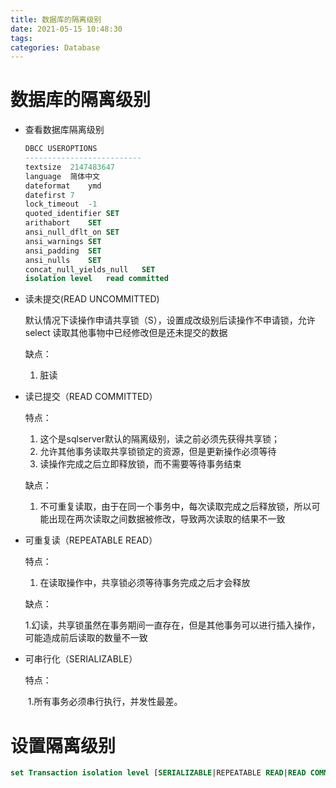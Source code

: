 ```yaml
---
title: 数据库的隔离级别
date: 2021-05-15 10:48:30
tags: 
categories: Database
---
```



# 数据库的隔离级别

- 查看数据库隔离级别

  ```sql
  DBCC USEROPTIONS
  --------------------------
  textsize	2147483647
  language	简体中文
  dateformat	ymd
  datefirst	7
  lock_timeout	-1
  quoted_identifier	SET
  arithabort	SET
  ansi_null_dflt_on	SET
  ansi_warnings	SET
  ansi_padding	SET
  ansi_nulls	SET
  concat_null_yields_null	SET
  isolation level	read committed
  ```
  
  
  
- 读未提交(READ UNCOMMITTED)

  默认情况下读操作申请共享锁（S），设置成改级别后读操作不申请锁，允许select 读取其他事物中已经修改但是还未提交的数据

  缺点：

  1. 脏读

- 读已提交（READ COMMITTED）

  特点：

  1. 这个是sqlserver默认的隔离级别，读之前必须先获得共享锁；
  2. 允许其他事务读取共享锁锁定的资源，但是更新操作必须等待
  3. 读操作完成之后立即释放锁，而不需要等待事务结束

  缺点：

  1. 不可重复读取，由于在同一个事务中，每次读取完成之后释放锁，所以可能出现在两次读取之间数据被修改，导致两次读取的结果不一致

- 可重复读（REPEATABLE READ）

  特点：

  1. 在读取操作中，共享锁必须等待事务完成之后才会释放

  缺点：

  ​	1.幻读，共享锁虽然在事务期间一直存在，但是其他事务可以进行插入操作，可能造成前后读取的数量不一致

- 可串行化（SERIALIZABLE）

  特点：

  ​	1.所有事务必须串行执行，并发性最差。

# 设置隔离级别

```sql
set Transaction isolation level [SERIALIZABLE|REPEATABLE READ|READ COMMITTED|READ UNCOMMITTED]
```

